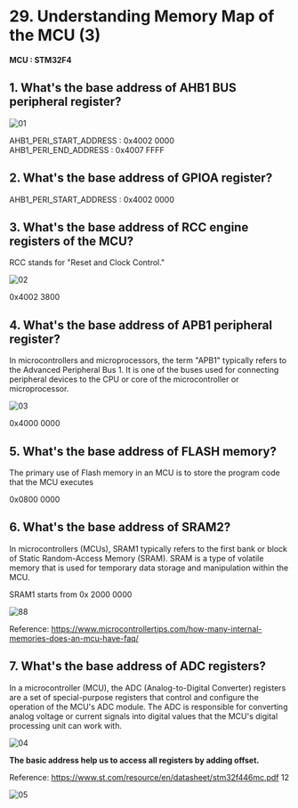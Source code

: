 # 29. Understanding Memory Map of the MCU (3)



**MCU : STM32F4**

## 1. What's the base address of AHB1 BUS peripheral register?

![01](https://github.com/knightsummon/Mastering-Microcontroller-and-Embedded-Driver-Development/blob/main/7.%20Understanding%20MCU%20Memory%20Map/29.%20Understanding%20Memory%20Map%20of%20the%20MCU%20(3).assets/01.jpg)

AHB1_PERI_START_ADDRESS : 0x4002 0000  
AHB1_PERI_END_ADDRESS     : 0x4007 FFFF

## 2.  What's the base address of GPIOA register?

AHB1_PERI_START_ADDRESS : 0x4002 0000

## 3. What's the base address of RCC engine registers of the MCU?

RCC stands for "Reset and Clock Control." 

![02](https://github.com/knightsummon/Mastering-Microcontroller-and-Embedded-Driver-Development/blob/main/7.%20Understanding%20MCU%20Memory%20Map/29.%20Understanding%20Memory%20Map%20of%20the%20MCU%20(3).assets/02.jpg)

0x4002 3800

## 4. What's the base address of APB1 peripheral register?

In microcontrollers and microprocessors, the term "APB1" typically refers to the Advanced Peripheral Bus 1. It is one of the buses used for connecting peripheral devices to the CPU or core of the microcontroller or microprocessor. 

![03](https://github.com/knightsummon/Mastering-Microcontroller-and-Embedded-Driver-Development/blob/main/7.%20Understanding%20MCU%20Memory%20Map/29.%20Understanding%20Memory%20Map%20of%20the%20MCU%20(3).assets/03.jpg)

0x4000 0000

## 5. What's the base address of FLASH memory?

The primary use of Flash memory in an MCU is to store the program code that the MCU executes

0x0800 0000

## 6. What's the base address of SRAM2?

In microcontrollers (MCUs), SRAM1 typically refers to the first bank or block of Static Random-Access Memory (SRAM). SRAM is a type of volatile memory that is used for temporary data storage and manipulation within the MCU.

SRAM1 starts from 0x 2000 0000

![88](https://github.com/knightsummon/Mastering-Microcontroller-and-Embedded-Driver-Development/blob/main/7.%20Understanding%20MCU%20Memory%20Map/29.%20Understanding%20Memory%20Map%20of%20the%20MCU%20(3).assets/88.jpg)

Reference: https://www.microcontrollertips.com/how-many-internal-memories-does-an-mcu-have-faq/

## 7. What's the base address of ADC registers?

In a microcontroller (MCU), the ADC (Analog-to-Digital Converter) registers are a set of special-purpose registers that control and configure the operation of the MCU's ADC module. The ADC is responsible for converting analog voltage or current signals into digital values that the MCU's digital processing unit can work with. 

![04](https://github.com/knightsummon/Mastering-Microcontroller-and-Embedded-Driver-Development/blob/main/7.%20Understanding%20MCU%20Memory%20Map/29.%20Understanding%20Memory%20Map%20of%20the%20MCU%20(3).assets/04.jpg)

**The basic address help us to access all registers by adding offset.**

Reference: https://www.st.com/resource/en/datasheet/stm32f446mc.pdf  12

![05](https://github.com/knightsummon/Mastering-Microcontroller-and-Embedded-Driver-Development/blob/main/7.%20Understanding%20MCU%20Memory%20Map/29.%20Understanding%20Memory%20Map%20of%20the%20MCU%20(3).assets/05.jpg)
